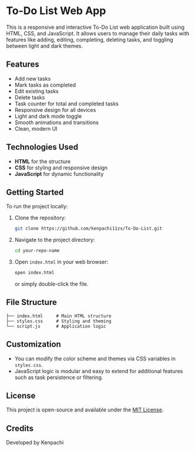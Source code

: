 # To-Do List Web App

This is a responsive and interactive To-Do List web application built using HTML, CSS, and JavaScript. It allows users to manage their daily tasks with features like adding, editing, completing, deleting tasks, and toggling between light and dark themes.

## Features

- Add new tasks
- Mark tasks as completed
- Edit existing tasks
- Delete tasks
- Task counter for total and completed tasks
- Responsive design for all devices
- Light and dark mode toggle
- Smooth animations and transitions
- Clean, modern UI

## Technologies Used

- **HTML** for the structure
- **CSS** for styling and responsive design
- **JavaScript** for dynamic functionality

## Getting Started

To run the project locally:

1. Clone the repository:
   ```bash
   git clone https://github.com/kenpachi11zx/To-Do-List.git
   ```

2. Navigate to the project directory:
   ```bash
   cd your-repo-name
   ```

3. Open `index.html` in your web browser:
   ```bash
   open index.html
   ```
   or simply double-click the file.

## File Structure

```
├── index.html     # Main HTML structure
├── styles.css     # Styling and theming
└── script.js      # Application logic
```

## Customization

- You can modify the color scheme and themes via CSS variables in `styles.css`.
- JavaScript logic is modular and easy to extend for additional features such as task persistence or filtering.

## License

This project is open-source and available under the [MIT License](LICENSE).

## Credits

Developed by Kenpachi
